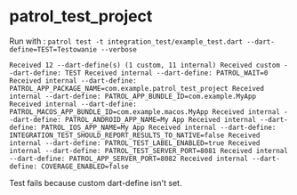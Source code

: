 # patrol_test_project

Run with :
`patrol test -t integration_test/example_test.dart --dart-define=TEST=Testowanie --verbose`

`Received 12 --dart-define(s) (1 custom, 11 internal)
Received custom --dart-define: TEST
Received internal --dart-define: PATROL_WAIT=0
Received internal --dart-define: PATROL_APP_PACKAGE_NAME=com.example.patrol_test_project
Received internal --dart-define: PATROL_APP_BUNDLE_ID=com.example.MyApp
Received internal --dart-define: PATROL_MACOS_APP_BUNDLE_ID=com.example.macos.MyApp
Received internal --dart-define: PATROL_ANDROID_APP_NAME=My App
Received internal --dart-define: PATROL_IOS_APP_NAME=My App
Received internal --dart-define: INTEGRATION_TEST_SHOULD_REPORT_RESULTS_TO_NATIVE=false
Received internal --dart-define: PATROL_TEST_LABEL_ENABLED=true
Received internal --dart-define: PATROL_TEST_SERVER_PORT=8081
Received internal --dart-define: PATROL_APP_SERVER_PORT=8082
Received internal --dart-define: COVERAGE_ENABLED=false`


Test fails because custom dart-define isn't set.
